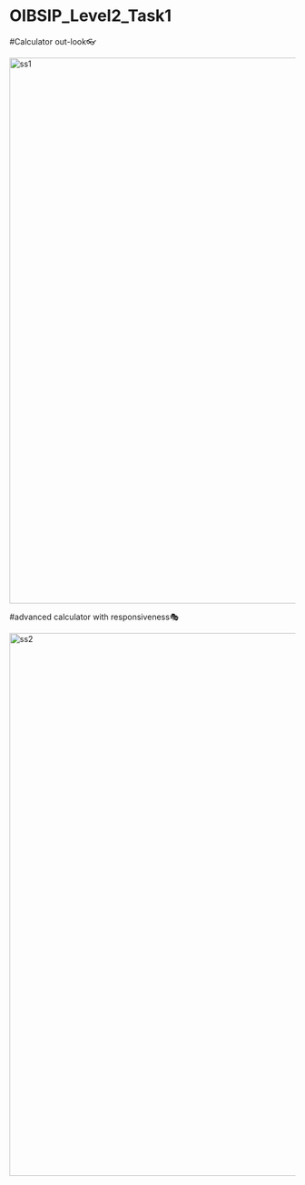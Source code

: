 ﻿# OIBSIP_Level2_Task1
 
 #Calculator out-look👓
 
 <img width="960" alt="ss1" src="https://github.com/jyothibhati/OIBSIP_Level2_Task1/assets/113180060/bb6f1746-cbfc-4273-ad79-bf9112b1fc79">

#advanced calculator with responsiveness🎭

<img width="955" alt="ss2" src="https://github.com/jyothibhati/OIBSIP_Level2_Task1/assets/113180060/179f5f53-aed9-42a3-a1d8-c3c963f6d53b">

